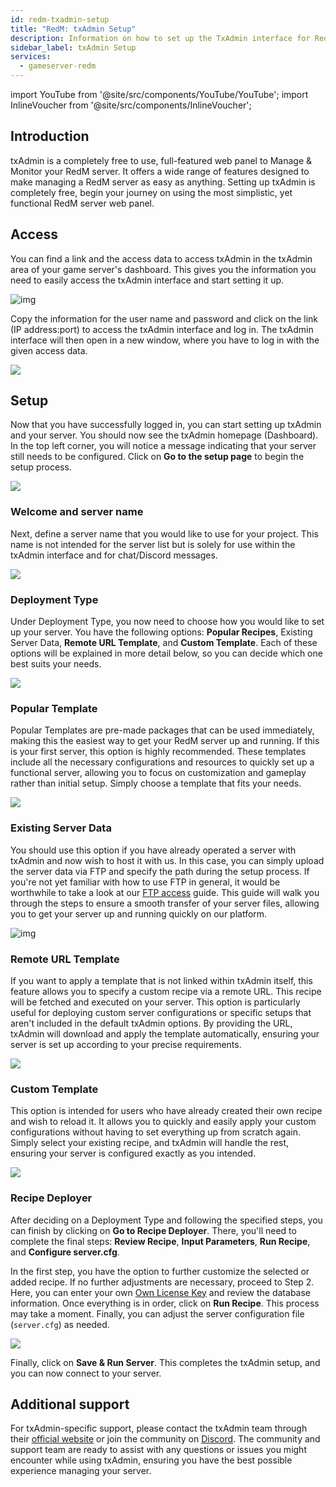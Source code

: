 ```yaml
---
id: redm-txadmin-setup
title: "RedM: txAdmin Setup"
description: Information on how to set up the TxAdmin interface for RedM game servers from ZAP-Hosting - ZAP-Hosting.com documentation
sidebar_label: txAdmin Setup
services:
  - gameserver-redm
---
```


import YouTube from '@site/src/components/YouTube/YouTube';
import InlineVoucher from '@site/src/components/InlineVoucher';

## Introduction

txAdmin is a completely free to use, full-featured web panel to Manage & Monitor your RedM server. It offers a wide range of features designed to make managing a RedM server as easy as anything. Setting up txAdmin is completely free, begin your journey on using the most simplistic, yet functional RedM server web panel.

<InlineVoucher />

## Access

You can find a link and the access data to access txAdmin in the txAdmin area of your game server's dashboard. This gives you the information you need to easily access the txAdmin interface and start setting it up.

![img](https://screensaver01.zap-hosting.com/index.php/s/6gJa3qsymE2kzCi/download)

Copy the information for the user name and password and click on the link (IP address:port) to access the txAdmin interface and log in. The txAdmin interface will then open in a new window, where you have to log in with the given access data. 

![](https://screensaver01.zap-hosting.com/index.php/s/pp8GLQBoX4LoqTA/preview)



## Setup

Now that you have successfully logged in, you can start setting up txAdmin and your server. You should now see the txAdmin homepage (Dashboard). In the top left corner, you will notice a message indicating that your server still needs to be configured. Click on **Go to the setup page** to begin the setup process.

![](https://screensaver01.zap-hosting.com/index.php/s/oXakf3qoJaim7ex/download)



### Welcome and server name

Next, define a server name that you would like to use for your project. This name is not intended for the server list but is solely for use within the txAdmin interface and for chat/Discord messages.

![](https://screensaver01.zap-hosting.com/index.php/s/FCmd5xQ89wSPHfe/preview)



### Deployment Type

Under Deployment Type, you now need to choose how you would like to set up your server. You have the following options: **Popular Recipes**, Existing Server Data, **Remote URL Template**, and **Custom Template**. Each of these options will be explained in more detail below, so you can decide which one best suits your needs.

![](https://screensaver01.zap-hosting.com/index.php/s/52HfyJSNLscApNE/preview)



### Popular Template

Popular Templates are pre-made packages that can be used immediately, making this the easiest way to get your RedM server up and running. If this is your first server, this option is highly recommended. These templates include all the necessary configurations and resources to quickly set up a functional server, allowing you to focus on customization and gameplay rather than initial setup. Simply choose a template that fits your needs.

![](https://screensaver01.zap-hosting.com/index.php/s/rrw962gMMpn86fW/preview)



### Existing Server Data

You should use this option if you have already operated a server with txAdmin and now wish to host it with us. In this case, you can simply upload the server data via FTP and specify the path during the setup process. If you're not yet familiar with how to use FTP in general, it would be worthwhile to take a look at our [FTP access](gameserver-ftpaccess.md) guide. This guide will walk you through the steps to ensure a smooth transfer of your server files, allowing you to get your server up and running quickly on our platform.

![img](https://screensaver01.zap-hosting.com/index.php/s/jCZ4DffkkAHA6dj/preview)





### Remote URL Template

If you want to apply a template that is not linked within txAdmin itself, this feature allows you to specify a custom recipe via a remote URL. This recipe will be fetched and executed on your server. This option is particularly useful for deploying custom server configurations or specific setups that aren't included in the default txAdmin options. By providing the URL, txAdmin will download and apply the template automatically, ensuring your server is set up according to your precise requirements.

![](https://screensaver01.zap-hosting.com/index.php/s/jrGzTGp9FwLc82i/preview)

### Custom Template

This option is intended for users who have already created their own recipe and wish to reload it. It allows you to quickly and easily apply your custom configurations without having to set everything up from scratch again. Simply select your existing recipe, and txAdmin will handle the rest, ensuring your server is configured exactly as you intended.

![](https://screensaver01.zap-hosting.com/index.php/s/Z75q5RKakwfpHGy/preview)



### Recipe Deployer

After deciding on a Deployment Type and following the specified steps, you can finish by clicking on **Go to Recipe Deployer**. There, you'll need to complete the final steps: **Review Recipe**, **Input Parameters**, **Run Recipe**, and **Configure server.cfg**.

In the first step, you have the option to further customize the selected or added recipe. If no further adjustments are necessary, proceed to Step 2. Here, you can enter your own [Own License Key](redm-licensekey.md) and review the database information. Once everything is in order, click on **Run Recipe**. This process may take a moment. Finally, you can adjust the server configuration file (`server.cfg`) as needed.

![](https://screensaver01.zap-hosting.com/index.php/s/wFMD576sBQAAdxZ/download)

Finally, click on **Save & Run Server**. This completes the txAdmin setup, and you can now connect to your server.


## Additional support

For txAdmin-specific support, please contact the txAdmin team through their [official website](https://txadm.in/) or join the community on [Discord](https://discord.gg/txAdmin/). The community and support team are ready to assist with any questions or issues you might encounter while using txAdmin, ensuring you have the best possible experience managing your server.

<InlineVoucher />
